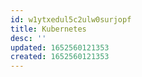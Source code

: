 ```yaml
---
id: w1ytxedul5c2ulw0surjopf
title: Kubernetes
desc: ''
updated: 1652560121353
created: 1652560121353
---
```



